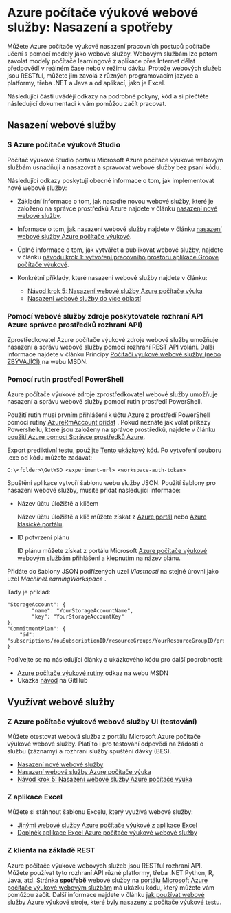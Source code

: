 <properties
    pageTitle="Azure počítače výukové webovým službám: Nasazení a spotřeby | Microsoft Azure"
    description="Zdroje pro nasazení a jinými webové služby."
    services="machine-learning"
    documentationCenter=""
    authors="vDonGlover"
    manager="raymondl"
    editor=""/>

<tags
    ms.service="machine-learning"
    ms.workload="data-services"
    ms.tgt_pltfrm="na"
    ms.devlang="na"
    ms.topic="article"
    ms.date="10/12/2016"
    ms.author="v-donglo"/>

# <a name="azure-machine-learning-web-services-deployment-and-consumption"></a>Azure počítače výukové webové služby: Nasazení a spotřeby

Můžete Azure počítače výukové nasazení pracovních postupů počítače učení s pomocí modely jako webové služby. Webovým službám lze potom zavolat modely počítače learningové z aplikace přes Internet dělat předpovědí v reálném čase nebo v režimu dávku. Protože webových služeb jsou RESTful, můžete jim zavolá z různých programovacím jazyce a platformy, třeba .NET a Java a od aplikací, jako je Excel.

Následující části uvádějí odkazy na podrobné pokyny, kód a si přečtěte následující dokumentaci k vám pomůžou začít pracovat.

## <a name="deploy-a-web-service"></a>Nasazení webové služby

### <a name="with-azure-machine-learning-studio"></a>S Azure počítače výukové Studio

Počítač výukové Studio portálu Microsoft Azure počítače výukové webovým službám usnadňují a nasazovat a spravovat webové služby bez psaní kódu.

Následující odkazy poskytují obecné informace o tom, jak implementovat nové webové služby:

* Základní informace o tom, jak nasaďte novou webové služby, které je založeno na správce prostředků Azure najdete v článku [nasazení nové webové služby](machine-learning-webservice-deploy-a-web-service.md).
* Informace o tom, jak nasazení webové služby najdete v článku [nasazení webové služby Azure počítače výukové](machine-learning-publish-a-machine-learning-web-service.md).
* Úplné informace o tom, jak vytvářet a publikovat webové služby, najdete v článku [návodu krok 1: vytvoření pracovního prostoru aplikace Groove počítače výukové](machine-learning-walkthrough-1-create-ml-workspace.md).
* Konkrétní příklady, které nasazení webové služby najdete v článku:

    * [Návod krok 5: Nasazení webové služby Azure počítače výuka](machine-learning-walkthrough-5-publish-web-service.md)
    * [Nasazení webové služby do více oblastí](machine-learning-how-to-deploy-to-multiple-regions.md)

### <a name="with-web-services-resource-provider-apis-azure-resource-manager-apis"></a>Pomocí webové služby zdroje poskytovatele rozhraní API Azure správce prostředků rozhraní API)

Zprostředkovatel Azure počítače výukové zdroje webové služby umožňuje nasazení a správu webové služby pomocí rozhraní REST API volání. Další informace najdete v článku Principy [Počítači výukové webové služby (nebo ZBÝVAJÍCÍ)](https://msdn.microsoft.com/library/azure/mt767538.aspx) na webu MSDN.

### <a name="with-powershell-cmdlets"></a>Pomocí rutin prostředí PowerShell

Azure počítače výukové zdroje zprostředkovatel webové služby umožňuje nasazení a správu webové služby pomocí rutin prostředí PowerShell.

Použití rutin musí prvním přihlášení k účtu Azure z prostředí PowerShell pomocí rutiny [AzureRmAccount přidat](https://msdn.microsoft.com/library/mt619267.aspx) . Pokud neznáte jak volat příkazy Powershellu, které jsou založeny na správce prostředků, najdete v článku [použití Azure pomocí Správce prostředků Azure](../powershell-azure-resource-manager.md#login-to-your-azure-account).

Export prediktivní testu, použijte [Tento ukázkový kód](https://github.com/ritwik20/AzureML-WebServices). Po vytvoření souboru .exe od kódu můžete zadávat:

    C:\<folder>\GetWSD <experiment-url> <workspace-auth-token>

Spuštění aplikace vytvoří šablonu webu služby JSON. Použití šablony pro nasazení webové služby, musíte přidat následující informace:

* Název účtu úložiště a klíčem

    Název účtu úložiště a klíč můžete získat z [Azure portál](https://portal.azure.com/) nebo [Azure klasické portálu](http://manage.windowsazure.com/).
* ID potvrzení plánu

    ID plánu můžete získat z portálu Microsoft [Azure počítače výukové webovým službám](https://services.azureml.net) přihlášení a klepnutím na název plánu.

Přidáte do šablony JSON podřízených uzel *Vlastnosti* na stejné úrovni jako uzel *MachineLearningWorkspace* .

Tady je příklad:

    "StorageAccount": {
            "name": "YourStorageAccountName",
            "key": "YourStorageAccountKey"
    },
    "CommitmentPlan": {
        "id": "subscriptions/YouSubscriptionID/resourceGroups/YourResourceGroupID/providers/Microsoft.MachineLearning/commitmentPlans/YourPlanName"
    }

Podívejte se na následující články a ukázkového kódu pro další podrobnosti:

* [Azure počítače výukové rutiny]( https://msdn.microsoft.com/library/azure/mt767952.aspx) odkaz na webu MSDN
* Ukázka [návod](https://github.com/raymondlaghaeian/azureml-webservices-arm-powershell/blob/master/sample-commands.txt) na GitHub

## <a name="consume-the-web-services"></a>Využívat webové služby

### <a name="from-the-azure-machine-learning-web-services-ui-testing"></a>Z Azure počítače výukové webové služby UI (testování)

Můžete otestovat webová služba z portálu Microsoft Azure počítače výukové webové služby. Platí to i pro testování odpovědi na žádosti o službu (záznamy) a rozhraní služby spuštění dávky (BES).

* [Nasazení nové webové služby](machine-learning-webservice-deploy-a-web-service.md)
* [Nasazení webové služby Azure počítače výuka](machine-learning-publish-a-machine-learning-web-service.md)
* [Návod krok 5: Nasazení webové služby Azure počítače výuka](machine-learning-walkthrough-5-publish-web-service.md)

### <a name="from-excel"></a>Z aplikace Excel

Můžete si stáhnout šablonu Excelu, který využívá webové služby:

* [Jinými webové služby Azure počítače výukové z aplikace Excel](machine-learning-consuming-from-excel.md)
* [Doplněk aplikace Excel Azure počítače výukové webové služby](machine-learning-excel-add-in-for-web-services.md)


### <a name="from-a-rest-based-client"></a>Z klienta na základě REST

Azure počítače výukové webových služeb jsou RESTful rozhraní API. Můžete používat tyto rozhraní API různé platformy, třeba .NET Python, R, Java, atd. Stránka **spotřebě** webové služby na [portálu Microsoft Azure počítače výukové webovým službám](https://services.azureml.net) má ukázku kódu, který můžete vám pomůžou začít. Další informace najdete v článku [jak používat webové služby Azure výukové stroje, které byly nasazeny z počítače výukové testu](machine-learning-consume-web-services.md).

